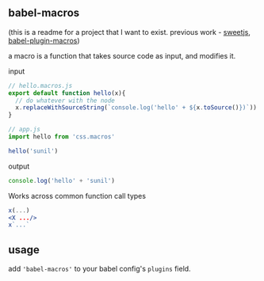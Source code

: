 babel-macros
---

(this is a readme for a project that I want to exist. previous work - [sweetjs](http://sweetjs.org/), [babel-plugin-macros](https://github.com/codemix/babel-plugin-macros))

a macro is a function that takes source code as input, and modifies it. 

input
```jsx
// hello.macros.js 
export default function hello(x){
  // do whatever with the node  
  x.replaceWithSourceString(`console.log('hello' + ${x.toSource()})`))
}

// app.js
import hello from 'css.macros'

hello('sunil')
```

output
```jsx
console.log('hello' + 'sunil')
```
Works across common function call types 
```jsx
x(...)
<X .../>
x`...`
```


usage 
---
add `'babel-macros'` to your babel config's `plugins` field. 

